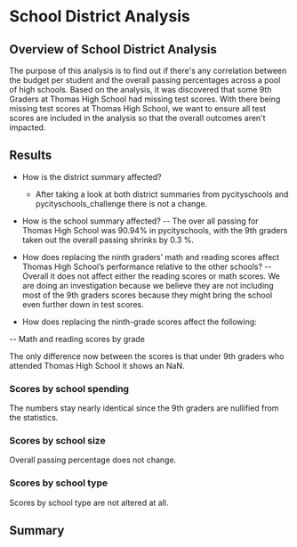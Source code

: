 # School District Analysis

## Overview of School District Analysis

The purpose of this analysis is to find out if there's any correlation between the budget per student and the overall passing percentages across a pool of high schools.  Based on the analysis, it was discovered that some 9th Graders at Thomas High School had missing test scores.  With there being missing test scores at Thomas High School, we want to ensure all test scores are included in the analysis so that the overall outcomes aren't impacted.

## Results

- How is the district summary affected?
  - After taking a look at both district summaries from pycityschools and pycityschools_challenge there is not a change.

- How is the school summary affected?
-- The over all passing for Thomas High School was 90.94% in pycityschools, with the 9th graders taken out the overall passing shrinks by 0.3 %.

- How does replacing the ninth graders’ math and reading scores affect Thomas High School’s performance relative to the other schools?
-- Overall it does not affect either the reading scores or math scores. We are doing an investigation because we believe they are not including most of the 9th graders scores because they might bring the school even further down in test scores.

- How does replacing the ninth-grade scores affect the following:

-- Math and reading scores by grade

The only difference now between the scores is that under 9th graders who attended Thomas High School it shows an NaN.

### Scores by school spending

The numbers stay nearly identical since the 9th graders are nullified from the statistics.

### Scores by school size

Overall passing percentage does not change.

### Scores by school type

Scores by school type are not altered at all.

## Summary
